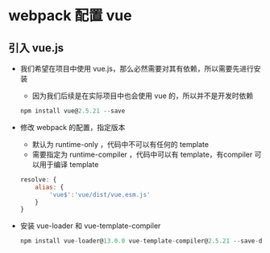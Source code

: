 # webpack 配置 vue

## 引入 vue.js

* 我们希望在项目中使用 vue.js，那么必然需要对其有依赖，所以需要先进行安装

  * 因为我们后续是在实际项目中也会使用 vue 的，所以并不是开发时依赖

  ```js
  npm install vue@2.5.21 --save
  ```

* 修改 webpack 的配置，指定版本

  * 默认为 runtime-only ，代码中不可以有任何的 template
  * 需要指定为 runtime-compiler ，代码中可以有 template，有compiler 可以用于编译 template

  ```js
  resolve: {
      alias: {
          'vue$':'vue/dist/vue.esm.js'
      }
  }
  ```

* 安装 vue-loader 和 vue-template-compiler

  ```js
  npm install vue-loader@13.0.0 vue-template-compiler@2.5.21 --save-dev
  ```

  

